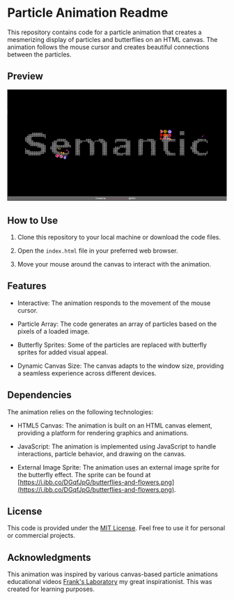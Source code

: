 # Particle Animation Readme

This repository contains code for a particle animation that creates a mesmerizing display of particles and butterflies on an HTML canvas. The animation follows the mouse cursor and creates beautiful connections between the particles.

## Preview

![animation_preview.gif](https://github.com/Levi-Chinecherem/semantic/blob/master/sample.PNG)

## How to Use

1. Clone this repository to your local machine or download the code files.

2. Open the `index.html` file in your preferred web browser.

3. Move your mouse around the canvas to interact with the animation.

## Features

- Interactive: The animation responds to the movement of the mouse cursor.

- Particle Array: The code generates an array of particles based on the pixels of a loaded image.

- Butterfly Sprites: Some of the particles are replaced with butterfly sprites for added visual appeal.

- Dynamic Canvas Size: The canvas adapts to the window size, providing a seamless experience across different devices.

## Dependencies

The animation relies on the following technologies:

- HTML5 Canvas: The animation is built on an HTML canvas element, providing a platform for rendering graphics and animations.

- JavaScript: The animation is implemented using JavaScript to handle interactions, particle behavior, and drawing on the canvas.

- External Image Sprite: The animation uses an external image sprite for the butterfly effect. The sprite can be found at [https://i.ibb.co/DGqfJpG/butterflies-and-flowers.png](https://i.ibb.co/DGqfJpG/butterflies-and-flowers.png).

## License

This code is provided under the [MIT License](LICENSE.md). Feel free to use it for personal or commercial projects.

## Acknowledgments

This animation was inspired by various canvas-based particle animations educational videos [Frank's Laboratory](https://www.youtube.com/channel/UCEqc149iR-ALYkGM6TG-7vQ) my great inspirationist. This was created for learning purposes.
